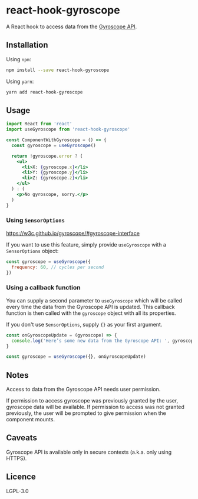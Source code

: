 # react-hook-gyroscope

A React hook to access data from the [Gyroscope API](https://developer.mozilla.org/en-US/docs/Web/API/Gyroscope).

## Installation

Using `npm`:

```sh
npm install --save react-hook-gyroscope
```

Using `yarn`:

```sh
yarn add react-hook-gyroscope
```

## Usage

```jsx
import React from 'react'
import useGyroscope from 'react-hook-gyroscope'

const ComponentWithGyroscope = () => {
  const gyroscope = useGyroscope()

  return !gyroscope.error ? (
    <ul>
      <li>X: {gyroscope.x}</li>
      <li>Y: {gyroscope.y}</li>
      <li>Z: {gyroscope.z}</li>
    </ul>
  ) : (
    <p>No gyroscope, sorry.</p>
  )
}
```

### Using `SensorOptions`

https://w3c.github.io/gyroscope/#gyroscope-interface

If you want to use this feature, simply provide `useGyroscope` with a `SensorOptions` object:

```jsx
const gyroscope = useGyroscope({
  frequency: 60, // cycles per second
})
```

### Using a callback function

You can supply a second parameter to `useGyroscope` which will be called every time the data from the Gyroscope API is updated. This callback function is then called with the `gyroscope` object with all its properties.

If you don't use `SensorOptions`, supply `{}` as your first argument.

```jsx
const onGyroscopeUpdate = (gyroscope) => {
  console.log('Here’s some new data from the Gyroscope API: ', gyroscope)
}

const gyroscope = useGyroscope({}, onGyroscopeUpdate)
```

## Notes

Access to data from the Gyroscope API needs user permission.

If permission to access gyroscope was previously granted by the user, gyroscope data will be available. If permission to access was not granted previously, the user will be prompted to give permission when the component mounts.

## Caveats

Gyroscope API is available only in secure contexts (a.k.a. only using HTTPS).

## Licence

LGPL-3.0
